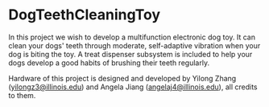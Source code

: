 # DogTeethCleaningToy
In this project we wish to develop a multifunction electronic dog toy. It can clean your dogs' teeth through moderate, self-adaptive vibration when your dog is biting the toy. A treat dispenser subsystem is included to help your dogs develop a good habits of brushing their teeth regularly.

Hardware of this project is designed and developed by Yilong Zhang (yilongz3@illinois.edu) and Angela Jiang (angelaj4@illinois.edu), all credits to them.
